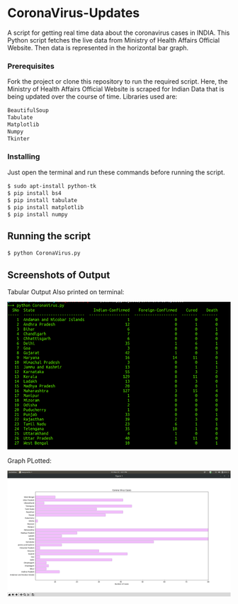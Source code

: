 # CoronaVirus-Updates

A script for getting real time data about the coronavirus cases in INDIA.
This Python script fetches the live data from Ministry of Health Affairs Official Website. Then data is represented in the horizontal bar graph.


### Prerequisites
Fork the project or clone this repository to run the required script.
Here, the Ministry of Health Affairs Official Website is scraped for Indian Data that is being updated over the course of time.
Libraries used are:

```
BeautifulSoup
Tabulate
Matplotlib
Numpy
Tkinter
```

### Installing

Just open the terminal and run these commands before running the script.

```
$ sudo apt-install python-tk
$ pip install bs4
$ pip install tabulate
$ pip install matplotlib
$ pip install numpy 
```

	
## Running the script

```
$ python CoronaVirus.py
```


## Screenshots of Output

Tabular Output Also printed on terminal:


![Table format Output](./Screenshots/terminal-data.png)



Graph PLotted:


![Graphical output](./Screenshots/Graph.png)